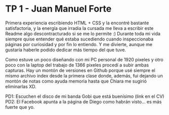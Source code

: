 TP 1 - Juan Manuel Forte
========================

Primera experiencia escribiendo HTML + CSS y la encontré bastante satisfactoria, y la energía que irradia la 
cursada me lleva a escribir este Readme algo descontracturado si se me lo permite :)
Durante toda mi vida siempre quise entender qué estaba sucediendo cuando inspeccionaba páginas por curiosidad 
y por fin lo entiendo. Y me divierte, aunque me gustaría haberle podido dedicar más tiempo del que tuve.

Como estuve un poco diseñando con mi PC personal de 1920 pixeles y otro poco con la laptop del trabajo de 1366 
pixeles procedí a subir ambas capturas.
Hay un montón de versiones en Github porque usé siempre el mismo archivo index desde la primera clase donde, 
además, fui dejando un montón de notas como ayuda memoria hasta que Chiara me sugirió eliminarlas XD.

PD1: Escuchen el disco de mi banda Gobi que está buenísimo (link en el CV)
PD2: El Facebook apunta a la página de Diego como habrán visto... es más fuerte que yo.